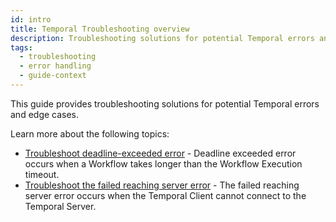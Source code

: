 ```yaml
---
id: intro
title: Temporal Troubleshooting overview
description: Troubleshooting solutions for potential Temporal errors and edge cases.
tags:
  - troubleshooting
  - error handling
  - guide-context
---
```


This guide provides troubleshooting solutions for potential Temporal errors and edge cases.

Learn more about the following topics:

- [Troubleshoot deadline-exceeded error](/troubleshooting/deadline-exceeded-error) - Deadline exceeded error occurs when a Workflow takes longer than the Workflow Execution timeout.
- [Troubleshoot the failed reaching server error](/troubleshooting/last-connection-error) - The failed reaching server error occurs when the Temporal Client cannot connect to the Temporal Server.